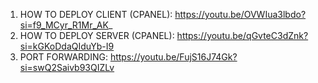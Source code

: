 1. HOW TO DEPLOY CLIENT (CPANEL): https://youtu.be/OVWIua3lbdo?si=f9_MCyr_R1Mr_AK_
2. HOW TO DEPLOY SERVER (CPANEL): https://youtu.be/qGvteC3dZnk?si=kGKoDdaQIduYb-I9
3. PORT FORWARDING: https://youtu.be/FujS16J74Gk?si=swQ2Saivb93QIZLv